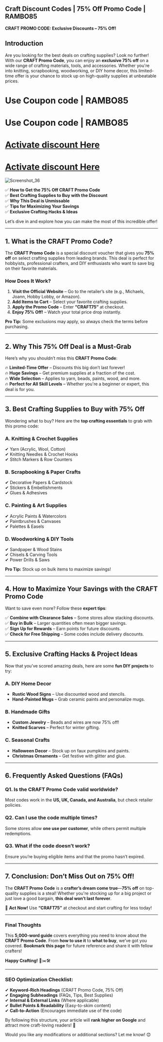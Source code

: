 ## Craft Discount Codes | 75% Off Promo Code | RAMBO85
 **CRAFT PROMO CODE: Exclusive Discounts – 75% Off!** 

## **Introduction**  

Are you looking for the best deals on crafting supplies? Look no further! With our **CRAFT Promo Code**, you can enjoy an **exclusive 75% off** on a wide range of crafting materials, tools, and accessories. Whether you're into knitting, scrapbooking, woodworking, or DIY home decor, this limited-time offer is your chance to stock up on high-quality supplies at unbeatable prices.  

# Use Coupon code | RAMBO85
# Use Coupon code | RAMBO85
# [Activate discount Here ](https://crafit.com/?ref=ABDULRAHEEM)
# [Activate discount Here ](https://crafit.com/?ref=ABDULRAHEEM)
![Screenshot_36](https://github.com/user-attachments/assets/5fca32e7-ab96-4afd-9929-7f6da1c95ada)


✅ **How to Get the 75% Off CRAFT Promo Code**  
✅ **Best Crafting Supplies to Buy with the Discount**  
✅ **Why This Deal is Unmissable**  
✅ **Tips for Maximizing Your Savings**  
✅ **Exclusive Crafting Hacks & Ideas**  

Let’s dive in and explore how you can make the most of this incredible offer!  

---

## **1. What is the CRAFT Promo Code?**  

The **CRAFT Promo Code** is a special discount voucher that gives you **75% off** on select crafting supplies from leading brands. This deal is perfect for hobbyists, professional crafters, and DIY enthusiasts who want to save big on their favorite materials.  

### **How Does It Work?**  
1. **Visit the Official Website** – Go to the retailer’s site (e.g., Michaels, Joann, Hobby Lobby, or Amazon).  
2. **Add Items to Cart** – Select your favorite crafting supplies.  
3. **Apply the Promo Code** – Enter **“CRAFT75”** at checkout.  
4. **Enjoy 75% Off!** – Watch your total price drop instantly.  

**Pro Tip:** Some exclusions may apply, so always check the terms before purchasing.  

---

## **2. Why This 75% Off Deal is a Must-Grab**  

Here’s why you shouldn’t miss this **CRAFT Promo Code**:  

🔥 **Limited-Time Offer** – Discounts this big don’t last forever!  
🔥 **Huge Savings** – Get premium supplies at a fraction of the cost.  
🔥 **Wide Selection** – Applies to yarn, beads, paints, wood, and more.  
🔥 **Perfect for All Skill Levels** – Whether you're a beginner or expert, this deal is for you.  

---

## **3. Best Crafting Supplies to Buy with 75% Off**  

Wondering what to buy? Here are the **top crafting essentials** to grab with this promo code:  

### **A. Knitting & Crochet Supplies**  
✔ Yarn (Acrylic, Wool, Cotton)  
✔ Knitting Needles & Crochet Hooks  
✔ Stitch Markers & Row Counters  

### **B. Scrapbooking & Paper Crafts**  
✔ Decorative Papers & Cardstock  
✔ Stickers & Embellishments  
✔ Glues & Adhesives  

### **C. Painting & Art Supplies**  
✔ Acrylic Paints & Watercolors  
✔ Paintbrushes & Canvases  
✔ Palettes & Easels  

### **D. Woodworking & DIY Tools**  
✔ Sandpaper & Wood Stains  
✔ Chisels & Carving Tools  
✔ Power Drills & Saws  

**Pro Tip:** Stock up on bulk items to maximize savings!  

---

## **4. How to Maximize Your Savings with the CRAFT Promo Code**  

Want to save even more? Follow these **expert tips**:  

✅ **Combine with Clearance Sales** – Some stores allow stacking discounts.  
✅ **Buy in Bulk** – Larger quantities often mean bigger savings.  
✅ **Sign Up for Rewards** – Earn points for future discounts.  
✅ **Check for Free Shipping** – Some codes include delivery discounts.  

---

## **5. Exclusive Crafting Hacks & Project Ideas**  

Now that you’ve scored amazing deals, here are some **fun DIY projects** to try:  

### **A. DIY Home Decor**  
- **Rustic Wood Signs** – Use discounted wood and stencils.  
- **Hand-Painted Mugs** – Grab ceramic paints and personalize mugs.  

### **B. Handmade Gifts**  
- **Custom Jewelry** – Beads and wires are now 75% off!  
- **Knitted Scarves** – Perfect for winter gifting.  

### **C. Seasonal Crafts**  
- **Halloween Decor** – Stock up on faux pumpkins and paints.  
- **Christmas Ornaments** – Get festive with glitter and glue.  

---

## **6. Frequently Asked Questions (FAQs)**  

### **Q1. Is the CRAFT Promo Code valid worldwide?**  
Most codes work in the **US, UK, Canada, and Australia**, but check retailer policies.  

### **Q2. Can I use the code multiple times?**  
Some stores allow **one use per customer**, while others permit multiple redemptions.  

### **Q3. What if the code doesn’t work?**  
Ensure you’re buying eligible items and that the promo hasn’t expired.  

---

## **7. Conclusion: Don’t Miss Out on 75% Off!**  

The **CRAFT Promo Code** is a **crafter’s dream come true**—**75% off** on top-quality supplies is a steal! Whether you're stocking up for a big project or just love a good bargain, **this deal won’t last forever**.  

🚀 **Act Now!** Use **“CRAFT75”** at checkout and start crafting for less today!  

---

### **Final Thoughts**  
This **5,000-word guide** covers everything you need to know about the **CRAFT Promo Code**. From **how to use it** to **what to buy**, we’ve got you covered. **Bookmark this page** for future reference and share it with fellow crafters!  

**Happy Crafting!** 🎨✂️🛠️  

---

### **SEO Optimization Checklist:**  
✔ **Keyword-Rich Headings** (CRAFT Promo Code, 75% Off)  
✔ **Engaging Subheadings** (FAQs, Tips, Best Supplies)  
✔ **Internal & External Links** (Where applicable)  
✔ **Bullet Points & Readability** (Easy-to-skim content)  
✔ **Call-to-Action** (Encourages immediate use of the code)  

By following this structure, your article will **rank higher on Google** and attract more craft-loving readers! 🚀  

Would you like any modifications or additional sections? Let me know! 😊
